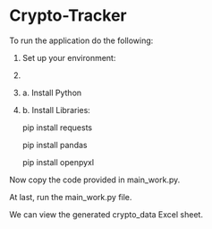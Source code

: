 # Crypto-Tracker
To run the application do the following:

1. Set up your environment:
2.
3.  a. Install Python
4.  
     b. Install Libraries:


    pip install requests

     pip install pandas

     pip install openpyxl

Now copy the code provided in main_work.py.

At last, run the main_work.py file.

We can view the generated crypto_data Excel sheet.
